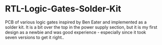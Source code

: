# RTL-Logic-Gates-Solder-Kit
PCB of various logic gates inspired by Ben Eater and implemented as a solder kit. It is a bit over the top in the power supply section, 
but it is my first design as a newbie and was good experience - especially since it took seven versions to get it right..
